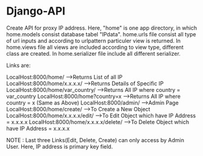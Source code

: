 # Django-API
Create API for proxy IP address.
Here, "home" is one app directory, in which home.models consist database tabel "IPdata".
home.urls file consist all type of url inputs and according to urlpattern particuler view is returned.
In home.views file all views are included according to view type, different class are created.
In home.serializer file include all different serializer.

Links are:

LocalHost:8000/home/                   -->Returns List of all IP
LocalHost:8000/home/x.x.x.x/           -->Returns Details of Specific IP
LocalHost:8000/home/var_country/       -->Returns All IP where country = var_country
LocalHost:8000/home?country=x          -->Returns All IP where country = x (Same as Above)
LocalHost:8000/admin/                  -->Admin Page
LocalHost:8000/home/create/            -->To Create a New Object
LocalHost:8000/home/x.x.x.x/edit/      -->To Edit Object which have IP Address = x.x.x.x
LocalHost:8000/home/x.x.x.x/delete/    -->To Delete Object which have IP Address = x.x.x.x

NOTE : Last three Links(Edit, Delete, Create) can only access by Admin User.
       Here, IP address is primary key field.
  
